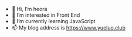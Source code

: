 - 👋 Hi, I’m heora
- 👀 I’m interested in Front End
- 🌱 I’m currently learning JavaScript
- 📫 My blog address is https://www.yueluo.club
